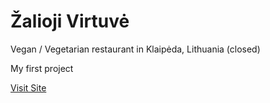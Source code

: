 # Žalioji Virtuvė
Vegan / Vegetarian restaurant in Klaipėda, Lithuania (closed)

My first project

[Visit Site](https://boring-euclid-6a7b55.netlify.app/)
